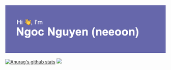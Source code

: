<img src="header.png" alt="👋 Hi there! I'm Ngoc Nguyen (neeoon)" title="👋 Hi there! I'm Ngoc Nguyen (neeoon)"/>

<a href="https://github.com/nooeen"><img src="https://github-readme-stats.vercel.app/api?username=nooeen&show_icons=true&include_all_commits=true&hide_border=true&include_all_commits=true" alt="Anurag's github stats" /></a> 
<a href="[https://github.com/anuraghazra/github-readme-stats](https://github.com/nooeen)"><img src="https://github-readme-stats.vercel.app/api/top-langs/?username=nooeen&hide_border=true&layout=compact" /></a>
